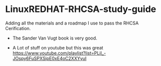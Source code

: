 # LinuxREDHAT-RHCSA-study-guide

Adding all the materials and a roadmap I use to pass the RHCSA Cerification.

- The Sander Van Vugt book is very good.

- A Lot of stuff on youtube but this was great 
  https://www.youtube.com/playlist?list=PLiI_-JOspy6FuSPXSipE0xE4oC2XXYyuI
